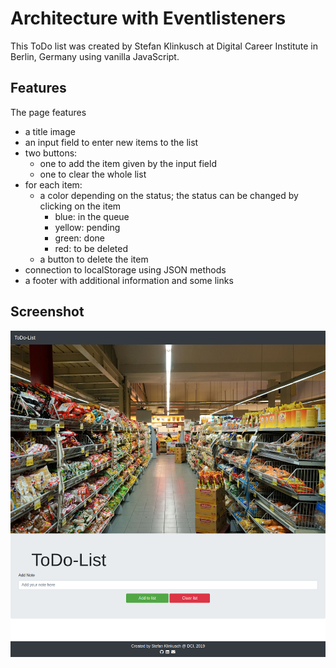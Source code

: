 # Architecture with Eventlisteners

This ToDo list was created by Stefan Klinkusch at Digital Career Institute in Berlin, Germany using vanilla JavaScript.

## Features

The page features
- a title image
- an input field to enter new items to the list
- two buttons:
  - one to add the item given by the input field
  - one to clear the whole list
- for each item:
  - a color depending on the status; the status can be changed by clicking on the item
    - blue: in the queue
    - yellow: pending
    - green: done
    - red: to be deleted
  - a button to delete the item
- connection to localStorage using JSON methods
- a footer with additional information and some links

## Screenshot

<img src="./Screenshot.png" alt="Screenshot">